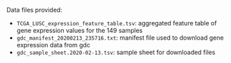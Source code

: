 Data files provided:

* `TCGA_LUSC_expression_feature_table.tsv`: aggregated feature table of gene expression values for the 149 samples
* `gdc_manifest_20200213_235716.txt`: manifest file used to download gene expression data from gdc
* `gdc_sample_sheet.2020-02-13.tsv`: sample sheet for downloaded files
